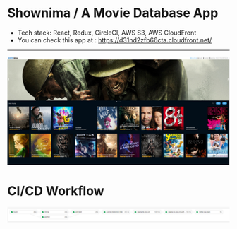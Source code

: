 # Shownima / A Movie Database App

- Tech stack: React, Redux, CircleCI, AWS S3, AWS CloudFront
- You can check this app at : https://d31nd2zfb66cta.cloudfront.net/

<hr>

![Image description](https://github.com/khoadodk/shownima/blob/develop/homepage.PNG)

# CI/CD Workflow

![Image description](https://github.com/khoadodk/shownima/blob/develop/circleci-workflow.PNG)
